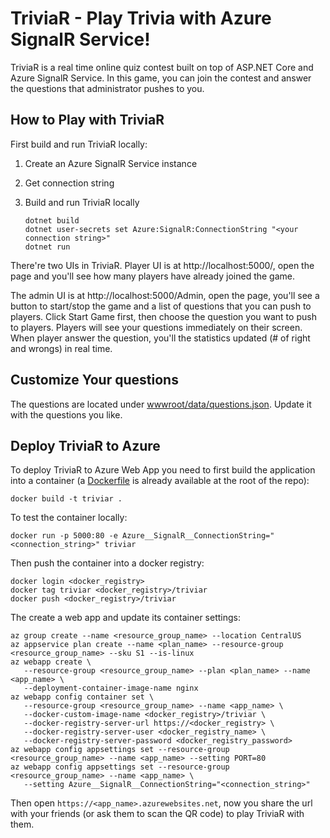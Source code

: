 # TriviaR - Play Trivia with Azure SignalR Service!

TriviaR is a real time online quiz contest built on top of ASP.NET Core and Azure SignalR Service. In this game, you can join the contest and answer the questions that administrator pushes to you.

## How to Play with TriviaR

First build and run TriviaR locally:

1. Create an Azure SignalR Service instance
2. Get connection string
3. Build and run TriviaR locally

   ```
   dotnet build
   dotnet user-secrets set Azure:SignalR:ConnectionString "<your connection string>"
   dotnet run
   ```

There're two UIs in TriviaR. Player UI is at http://localhost:5000/, open the page and you'll see how many players have already joined the game.

The admin UI is at http://localhost:5000/Admin, open the page, you'll see a button to start/stop the game and a list of questions that you can push to players. Click Start Game first, then choose the question you want to push to players. Players will see your questions immediately on their screen. When player answer the question, you'll the statistics updated (# of right and wrongs) in real time.

## Customize Your questions

The questions are located under [wwwroot/data/questions.json](wwwroot/data/questions.json). Update it with the questions you like.

## Deploy TriviaR to Azure

To deploy TriviaR to Azure Web App you need to first build the application into a container (a [Dockerfile](Dockerfile) is already available at the root of the repo):

```
docker build -t triviar .
```

To test the container locally:

```
docker run -p 5000:80 -e Azure__SignalR__ConnectionString="<connection_string>" triviar
```

Then push the container into a docker registry:

```
docker login <docker_registry>
docker tag triviar <docker_registry>/triviar
docker push <docker_registry>/triviar
```

The create a web app and update its container settings:

```
az group create --name <resource_group_name> --location CentralUS
az appservice plan create --name <plan_name> --resource-group <resource_group_name> --sku S1 --is-linux
az webapp create \
   --resource-group <resource_group_name> --plan <plan_name> --name <app_name> \
   --deployment-container-image-name nginx
az webapp config container set \
   --resource-group <resource_group_name> --name <app_name> \
   --docker-custom-image-name <docker_registry>/triviar \
   --docker-registry-server-url https://<docker_registry> \
   --docker-registry-server-user <docker_registry_name> \
   --docker-registry-server-password <docker_registry_password>
az webapp config appsettings set --resource-group <resource_group_name> --name <app_name> --setting PORT=80
az webapp config appsettings set --resource-group <resource_group_name> --name <app_name> \
   --setting Azure__SignalR__ConnectionString="<connection_string>"
```

Then open `https://<app_name>.azurewebsites.net`, now you share the url with your friends (or ask them to scan the QR code) to play TriviaR with them.
